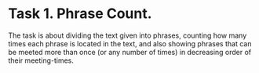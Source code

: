 # Task 1. Phrase Count.

The task is about dividing the text given into phrases, counting how many times each phrase is located in the text, and also showing phrases that can be meeted more than once (or any number of times) in decreasing order of their meeting-times.

